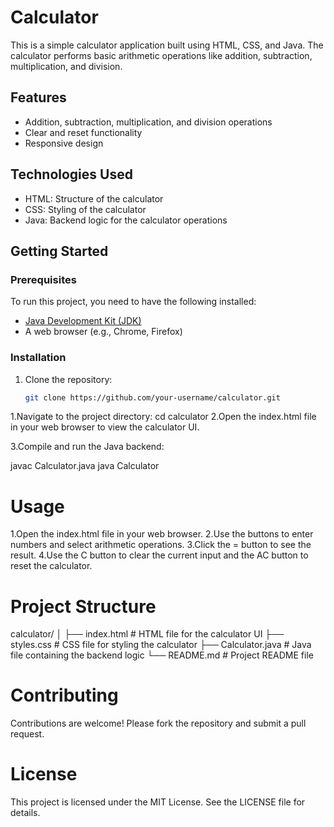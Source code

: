# Calculator

This is a simple calculator application built using HTML, CSS, and Java. The calculator performs basic arithmetic operations like addition, subtraction, multiplication, and division.

## Features

- Addition, subtraction, multiplication, and division operations
- Clear and reset functionality
- Responsive design

## Technologies Used

- HTML: Structure of the calculator
- CSS: Styling of the calculator
- Java: Backend logic for the calculator operations

## Getting Started

### Prerequisites

To run this project, you need to have the following installed:

- [Java Development Kit (JDK)](https://www.oracle.com/java/technologies/javase-jdk11-downloads.html)
- A web browser (e.g., Chrome, Firefox)

### Installation

1. Clone the repository:

   ```bash
   git clone https://github.com/your-username/calculator.git
1.Navigate to the project directory:
cd calculator
2.Open the index.html file in your web browser to view the calculator UI.

3.Compile and run the Java backend:
   
 javac Calculator.java
java Calculator

# Usage
1.Open the index.html file in your web browser.
2.Use the buttons to enter numbers and select arithmetic operations.
3.Click the = button to see the result.
4.Use the C button to clear the current input and the AC button to reset the calculator.
# Project Structure
calculator/
│
├── index.html         # HTML file for the calculator UI
├── styles.css         # CSS file for styling the calculator
├── Calculator.java    # Java file containing the backend logic
└── README.md          # Project README file
# Contributing
Contributions are welcome! Please fork the repository and submit a pull request.
# License
This project is licensed under the MIT License. See the LICENSE file for details.

